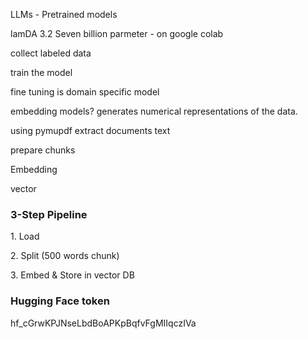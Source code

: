 LLMs - Pretrained models

lamDA 3.2 Seven billion parmeter - on google colab

collect labeled data 

train the model



fine tuning is domain specific model



embedding models? generates numerical representations of the data.



using pymupdf extract documents text

prepare chunks

Embedding 

vector



### 3-Step Pipeline

1\. Load

2\. Split (500 words chunk)

3\. Embed \& Store in vector DB



### Hugging Face token 

hf\_cGrwKPJNseLbdBoAPKpBqfvFgMIIqczIVa







